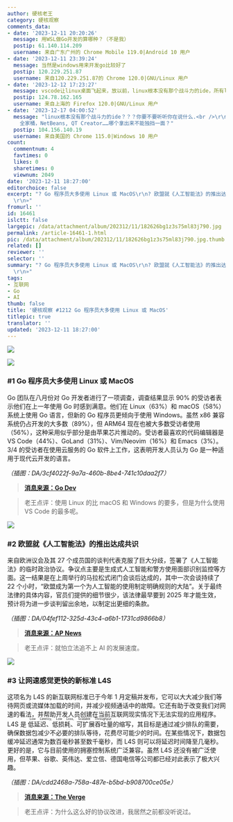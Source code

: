 ```yaml
---
author: 硬核老王
category: 硬核观察
comments_data:
- date: '2023-12-11 20:20:26'
  message: 用WSL做Go开发的算哪种？（不是我）
  postip: 61.140.114.209
  username: 来自广东广州的 Chrome Mobile 119.0|Android 10 用户
- date: '2023-12-11 23:39:24'
  message: 当然是windows用来开发go比较好了
  postip: 120.229.251.87
  username: 来自120.229.251.87的 Chrome 120.0|GNU/Linux 用户
- date: '2023-12-12 17:23:27'
  message: vscode让linux桌面飞起来，放以前，linux根本没有那个战斗力的ide，所有linux+vscode+go，
  postip: 124.78.162.165
  username: 来自上海的 Firefox 120.0|GNU/Linux 用户
- date: '2023-12-17 04:00:52'
  message: "linux根本没有那个战斗力的ide？？？你要不要听听你在说什么.<br />\r\n<br />\r\neclipse, jetbrains
    全家桶，NetBeans, QT Creator……哪个拿出来不能独挡一面？"
  postip: 104.156.140.19
  username: 来自美国的 Chrome 115.0|Windows 10 用户
count:
  commentnum: 4
  favtimes: 0
  likes: 0
  sharetimes: 0
  viewnum: 2049
date: '2023-12-11 18:27:00'
editorchoice: false
excerpt: "? Go 程序员大多使用 Linux 或 MacOS\r\n? 欧盟就《人工智能法》的推出达成共识\r\n? 让网速感觉更快的新标准 L4S\r\n»
  \r\n»"
fromurl: ''
id: 16461
islctt: false
largepic: /data/attachment/album/202312/11/182626bg1z3s75ml83j790.jpg
permalink: /article-16461-1.html
pic: /data/attachment/album/202312/11/182626bg1z3s75ml83j790.jpg.thumb.jpg
related: []
reviewer: ''
selector: ''
summary: "? Go 程序员大多使用 Linux 或 MacOS\r\n? 欧盟就《人工智能法》的推出达成共识\r\n? 让网速感觉更快的新标准 L4S\r\n»
  \r\n»"
tags:
- 互联网
- Go
- AI
thumb: false
title: '硬核观察 #1212 Go 程序员大多使用 Linux 或 MacOS'
titlepic: true
translator: ''
updated: '2023-12-11 18:27:00'
---
```


![](/data/attachment/album/202312/11/182626bg1z3s75ml83j790.jpg)


![](/data/attachment/album/202312/11/182637xiuf1211ijufvq4f.png)


### #1 Go 程序员大多使用 Linux 或 MacOS


Go 团队在八月份对 Go 开发者进行了一项调查，调查结果显示 90% 的受访者表示他们在上一年使用 Go 时感到满意。他们在 Linux（63%）和 macOS（58%）系统上使用 Go 语言，但新的 Go 程序员更倾向于使用 Windows。虽然 x86 兼容系统仍占开发的大多数（89%），但 ARM64 现在也被大多数受访者使用（56%），这种采用似乎部分是由苹果芯片推动的。受访者最喜欢的代码编辑器是 VS Code（44%）、GoLand（31%）、Vim/Neovim（16%）和 Emacs（3%）。3/4 的受访者在使用云服务的 Go 软件上工作，这表明开发人员认为 Go 是一种适用于现代云开发的语言。


*（插图：DA/3cf4022f-9a7a-460b-8be4-741c10daa2f7）*



> 
> **[消息来源：Go Dev](https://go.dev/blog/survey2023-h2-results)**
> 
> 
> 



> 
> 老王点评：使用 Linux 的比 macOS 和 Windows 的要多，但是为什么使用 VS Code 的最多呢。
> 
> 
> 


![](/data/attachment/album/202312/11/182657w25z8hlf0dfl08lr.png)


### #2 欧盟就《人工智能法》的推出达成共识


来自欧洲议会及其 27 个成员国的谈判代表克服了巨大分歧，签署了《人工智能法》的临时政治协议。争议点主要是生成式人工智能和警方使用面部识别监控等方面。这一结果是在上周举行的马拉松式闭门会谈后达成的，其中一次会谈持续了 22 个小时，“欧盟成为第一个为人工智能的使用制定明确规则的大陆”。关于最终法律的具体内容，官员们提供的细节很少，该法律最早要到 2025 年才能生效，预计将为进一步谈判留出余地，以制定出更细的条款。


*（插图：DA/04fef112-325d-43c4-a6b1-1731cd9866b8）*



> 
> **[消息来源：AP News](https://apnews.com/article/ai-act-europe-regulation-59466a4d8fd3597b04542ef25831322c)**
> 
> 
> 



> 
> 老王点评：就怕立法追不上 AI 的发展速度。
> 
> 
> 


![](/data/attachment/album/202312/11/182718wvkzck7hkfk7vhhh.png)


### #3 让网速感觉更快的新标准 L4S


这项名为 L4S 的新互联网标准已于今年 1 月定稿并发布，它可以大大减少我们等待网页或流媒体加载的时间，并减少视频通话中的故障。它还有助于改变我们对网速的看法，并帮助开发人员创建在当前互联网现实情况下无法实现的应用程序。L4S 是 <ruby> 低延迟、低损耗、可扩展吞吐量 <rt>  Low Latency, Low Loss, Scalable Throughput </rt></ruby> 的缩写，其目标是通过减少排队的需要，确保数据包减少不必要的排队等待，花费尽可能少的时间。在某些情况下，数据包缓冲延迟通常为数百毫秒甚至数千毫秒，而 L4S 则可以将延迟时间降至几毫秒。更好的是，它与目前使用的拥塞控制系统广泛兼容。虽然 L4S 还没有被广泛使用，但苹果、谷歌、英伟达、爱立信、德国电信等公司都已经对此表示了极大兴趣。


*（插图：DA/cdd2468a-758a-487e-b5bd-b908700ce05e）*



> 
> **[消息来源：The Verge](https://www.theverge.com/23655762/l4s-internet-apple-comcast-latency-speed-bandwidth)**
> 
> 
> 



> 
> 老王点评：为什么这么好的协议改进，我居然之前都没听说过。
> 
> 
>